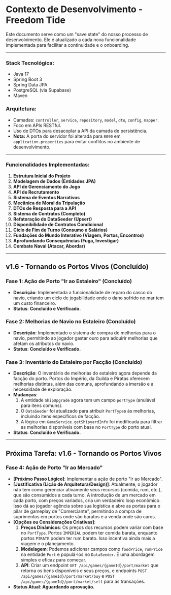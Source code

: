 # Contexto de Desenvolvimento - Freedom Tide

Este documento serve como um "save state" do nosso processo de desenvolvimento. Ele é atualizado a cada nova funcionalidade implementada para facilitar a continuidade e o onboarding.

---

### **Stack Tecnológica:**
- Java 17
- Spring Boot 3
- Spring Data JPA
- PostgreSQL (via Supabase)
- Maven

### **Arquitetura:**
- Camadas: `controller`, `service`, `repository`, `model`, `dto`, `config`, `mapper`.
- Foco em APIs RESTful.
- Uso de DTOs para desacoplar a API da camada de persistência.
- **Nota:** A porta do servidor foi alterada para `8090` em `application.properties` para evitar conflitos no ambiente de desenvolvimento.

---

### **Funcionalidades Implementadas:**

1.  **Estrutura Inicial do Projeto**
2.  **Modelagem de Dados (Entidades JPA)**
3.  **API de Gerenciamento do Jogo**
4.  **API de Recrutamento**
5.  **Sistema de Eventos Narrativos**
6.  **Mecânica de Moral da Tripulação**
7.  **DTOs de Resposta para a API**
8.  **Sistema de Contratos (Completo)**
9.  **Refatoração do DataSeeder (Upsert)**
10. **Disponibilidade de Contratos Condicional**
11. **Ciclo de Fim de Turno (Consumo e Salários)**
12. **Fundações do Mundo Interativo (Viagem, Portos, Encontros)**
13. **Aprofundando Consequências (Fuga, Investigar)**
14. **Combate Naval (Atacar, Abordar)**

---

## v1.6 - Tornando os Portos Vivos (Concluído)

### Fase 1: Ação de Porto "Ir ao Estaleiro" (Concluído)
- **Descrição**: Implementada a funcionalidade de reparo do casco do navio, criando um ciclo de jogabilidade onde o dano sofrido no mar tem um custo financeiro.
- **Status**: **Concluído e Verificado.**

### Fase 2: Melhorias de Navio no Estaleiro (Concluído)
- **Descrição**: Implementado o sistema de compra de melhorias para o navio, permitindo ao jogador gastar ouro para adquirir melhorias que afetam os atributos do navio.
- **Status**: **Concluído e Verificado.**

### Fase 3: Inventário do Estaleiro por Facção (Concluído)
- **Descrição**: O inventário de melhorias do estaleiro agora depende da facção do porto. Portos do Império, da Guilda e Piratas oferecem melhorias distintas, além das comuns, aprofundando a imersão e a necessidade de exploração.
- **Mudanças**:
    1.  A entidade `ShipUpgrade` agora tem um campo `portType` (anulável para itens comuns).
    2.  O `DataSeeder` foi atualizado para atribuir `PortType`s às melhorias, incluindo itens específicos de facção.
    3.  A lógica em `GameService.getShipyardInfo` foi modificada para filtrar as melhorias disponíveis com base no `PortType` do porto atual.
- **Status**: **Concluído e Verificado.**

---

## Próxima Tarefa: v1.6 - Tornando os Portos Vivos

### Fase 4: Ação de Porto "Ir ao Mercado"

- **[Próximo Passo Lógico]**: Implementar a ação de porto "Ir ao Mercado".
- **[Justificativa (Lição de Arquitetura/Design)]**: Atualmente, o jogador não tem como gerenciar ativamente seus recursos (comida, rum, etc.), que são consumidos a cada turno. A introdução de um mercado em cada porto, com preços variados, cria um verdadeiro loop econômico. Isso dá ao jogador agência sobre sua logística e abre as portas para o pilar de gameplay de "Comerciante", permitindo a compra de suprimentos em portos onde são baratos e a venda onde são caros.
- **[Opções ou Considerações Criativas]**:
    1.  **Preços Dinâmicos**: Os preços dos recursos podem variar com base no `PortType`. Portos `IMPERIAL` podem ter comida barata, enquanto portos `PIRATE` podem ter rum barato. Isso incentiva ainda mais a viagem e o planejamento.
    2.  **Modelagem**: Podemos adicionar campos como `foodPrice`, `rumPrice` na entidade `Port` e populá-los no `DataSeeder`. É uma abordagem simples e eficaz para começar.
    3.  **API**: Criar um endpoint `GET /api/games/{gameId}/port/market` que retorna os bens disponíveis e seus preços, e endpoints `POST /api/games/{gameId}/port/market/buy` e `POST /api/games/{gameId}/port/market/sell` para as transações.
- **Status Atual**: **Aguardando aprovação.**
